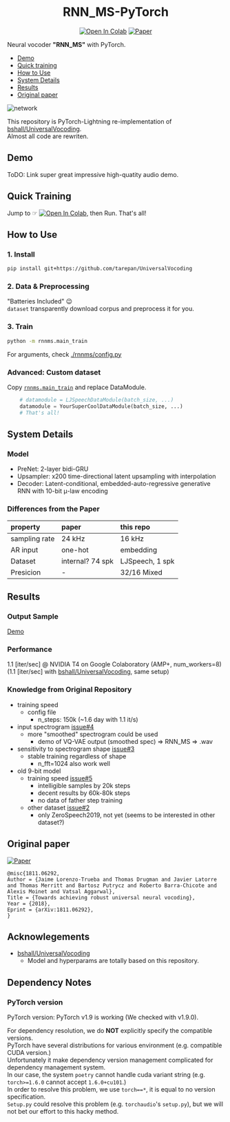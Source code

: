 <div align="center">

# RNN_MS-PyTorch <!-- omit in toc -->
[![Open In Colab](https://colab.research.google.com/assets/colab-badge.svg)][notebook]
[![Paper](http://img.shields.io/badge/paper-arxiv.1811.06292-B31B1B.svg)][paper]  

</div>

Neural vocoder **"RNN_MS"** with PyTorch.

<!-- generated by [Markdown All in One](https://marketplace.visualstudio.com/items?itemName=yzhang.markdown-all-in-one) -->
- [Demo](#demo)
- [Quick training](#quick-training)
- [How to Use](#how-to-use)
- [System Details](#system-details)
- [Results](#results)
- [Original paper](#original-paper)

![network](network.png?raw=true "Robust Universal Neural Vocoding")

This repository is PyTorch-Lightning re-implementation of [bshall/UniversalVocoding].  
Almost all code are rewriten.  

## Demo
<!-- [Audio sample page](https://tarepan.github.io/UniversalVocoding).   -->
ToDO: Link super great impressive high-quatity audio demo.  

## Quick Training
Jump to ☞ [![Open In Colab](https://colab.research.google.com/assets/colab-badge.svg)][notebook], then Run. That's all!  

## How to Use
### 1. Install <!-- omit in toc -->

```bash
pip install git+https://github.com/tarepan/UniversalVocoding
```

### 2. Data & Preprocessing <!-- omit in toc -->
"Batteries Included" 😉  
`dataset` transparently download corpus and preprocess it for you.  

### 3. Train <!-- omit in toc -->
```bash
python -m rnnms.main_train
```

For arguments, check [./rnnms/config.py](https://github.com/tarepan/UniversalVocoding/blob/main/rnnms/config.py)  

### Advanced: Custom dataset <!-- omit in toc -->
Copy [`rnnms.main_train`] and replace DataModule.  

```python
    # datamodule = LJSpeechDataModule(batch_size, ...)
    datamodule = YourSuperCoolDataModule(batch_size, ...)
    # That's all!
```

[`rnnms.main_train`]:https://github.com/tarepan/UniversalVocoding/blob/main/rnnms/main_train.py

## System Details
### Model <!-- omit in toc -->
- PreNet: 2-layer bidi-GRU
- Upsampler: x200 time-directional latent upsampling with interpolation
- Decoder: Latent-conditional, embedded-auto-regressive generative RNN with 10-bit μ-law encoding

### Differences from the Paper <!-- omit in toc -->

| property      |  paper           | this repo       |
|:--------------|:-----------------|:----------------|
| sampling rate | 24 kHz           |   16 kHz        |
| AR input      | one-hot          | embedding       |
| Dataset       | internal? 74 spk | LJSpeech, 1 spk |
| Presicion     |   -              | 32/16 Mixed     |

## Results
### Output Sample <!-- omit in toc -->
[Demo](#demo)

### Performance <!-- omit in toc -->
1.1 [iter/sec] @ NVIDIA T4 on Google Colaboratory (AMP+, num_workers=8)  
(1.1 [iter/sec] with [bshall/UniversalVocoding], same setup)  

### Knowledge from Original Repository <!-- omit in toc -->
- training speed
  - config file
    - n_steps: 150k (~1.6 day with 1.1 it/s)
- input spectrogram [issue#4](https://github.com/bshall/UniversalVocoding/issues/4)
  - more "smoothed" spectrogram could be used
    - demo of VQ-VAE output (smoothed spec) => RNN_MS => .wav
- sensitivity to spectrogram shape [issue#3](https://github.com/bshall/UniversalVocoding/issues/3)
  - stable training regardless of shape
    - n_fft=1024 also work well
- old 9-bit model
  - training speed [issue#5](https://github.com/bshall/UniversalVocoding/issues/5)
    - intelligible samples by 20k steps
    - decent results by 60k-80k steps
    - no data of father step training
  - other dataset [issue#2](https://github.com/bshall/UniversalVocoding/issues/2)
    - only ZeroSpeech2019, not yet (seems to be interested in other dataset?)

## Original paper
[![Paper](http://img.shields.io/badge/paper-arxiv.1811.06292-B31B1B.svg)][paper]  
<!-- https://arxiv2bibtex.org/?q=1811.06292&format=bibtex -->
```
@misc{1811.06292,
Author = {Jaime Lorenzo-Trueba and Thomas Drugman and Javier Latorre and Thomas Merritt and Bartosz Putrycz and Roberto Barra-Chicote and Alexis Moinet and Vatsal Aggarwal},
Title = {Towards achieving robust universal neural vocoding},
Year = {2018},
Eprint = {arXiv:1811.06292},
}
```

## Acknowlegements <!-- omit in toc -->
- [bshall/UniversalVocoding]
  - Model and hyperparams are totally based on this repository.

## Dependency Notes <!-- omit in toc -->
### PyTorch version <!-- omit in toc -->
PyTorch version: PyTorch v1.9 is working (We checked with v1.9.0).  

For dependency resolution, we do **NOT** explicitly specify the compatible versions.  
PyTorch have several distributions for various environment (e.g. compatible CUDA version.)  
Unfortunately it make dependency version management complicated for dependency management system.  
In our case, the system `poetry` cannot handle cuda variant string (e.g. `torch>=1.6.0` cannot accept `1.6.0+cu101`.)  
In order to resolve this problem, we use `torch==*`, it is equal to no version specification.  
`Setup.py` could resolve this problem (e.g. `torchaudio`'s `setup.py`), but we will not bet our effort to this hacky method.  

[paper]:https://arxiv.org/abs/1811.06292
[notebook]:https://colab.research.google.com/github/tarepan/UniversalVocoding/blob/main/rnnms.ipynb
[bshall/UniversalVocoding]:https://github.com/bshall/UniversalVocoding

